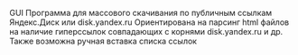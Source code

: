 GUI Программа для массового скачивания по публичным ссылкам Яндекс.Диск или disk.yandex.ru
Ориентирована на парсинг html файлов на наличие гиперссылок совпадающих с корнями disk.yandex.ru и др.
Также возможна ручная вставка списка ссылок
